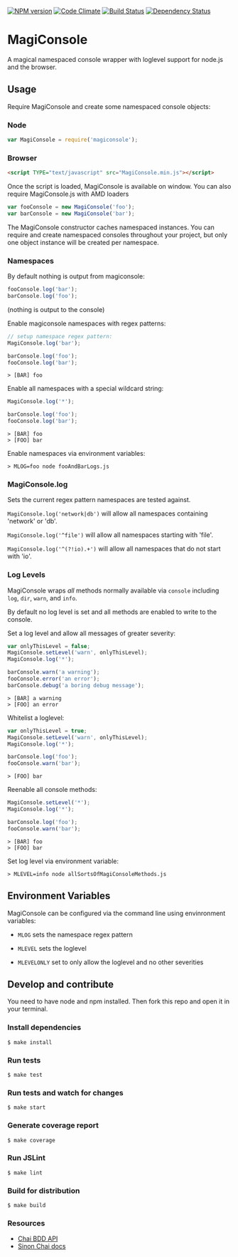 [![NPM version](https://badge.fury.io/js/magiconsole.svg)](http://badge.fury.io/js/magiconsole)
[![Code Climate](https://codeclimate.com/github/octatone/MagiConsole.png)](https://codeclimate.com/github/octatone/MagiConsole)
[![Build Status](https://travis-ci.org/octatone/MagiConsole.svg?branch=master)](https://travis-ci.org/octatone/MagiConsole)
[![Dependency Status](https://david-dm.org/octatone/MagiConsole.png?theme=shields.io)](https://david-dm.org/octatone/MagiConsole)


# MagiConsole

A magical namespaced console wrapper with loglevel support for node.js and the browser.

## Usage

Require MagiConsole and create some namespaced console objects:

### Node
```javascript
var MagiConsole = require('magiconsole');
```

### Browser
```html
<script TYPE="text/javascript" src="MagiConsole.min.js"></script>
```
Once the script is loaded, MagiConsole is available on window.  You can also require MagiConsole.js with AMD loaders

```javascript
var fooConsole = new MagiConsole('foo');
var barConsole = new MagiConsole('bar');
```

The MagiConsole constructor caches namespaced instances.  You can require and create namespaced consoles throughout your project, but only one object instance will be created per namespace.

### Namespaces

By default nothing is output from magiconsole:
```javascript
fooConsole.log('bar');
barConsole.log('foo');
```
(nothing is output to the console)

Enable magiconsole namespaces with regex patterns:
```javascript
// setup namespace regex pattern:
MagiConsole.log('bar');

barConsole.log('foo');
fooConsole.log('bar');
```
```text
> [BAR] foo
```

Enable all namespaces with a special wildcard string:
```javascript
MagiConsole.log('*');

barConsole.log('foo');
fooConsole.log('bar');
```
```text
> [BAR] foo
> [FOO] bar
```

Enable namespaces via environment variables:
```text
> MLOG=foo node fooAndBarLogs.js
```

### MagiConsole.log

Sets the current regex pattern namespaces are tested against.

`MagiConsole.log('network|db')` will allow all namespaces containing 'network' or 'db'.

`MagiConsole.log('^file')` will allow all namespaces starting with 'file'.

`MagiConsole.log('^(?!io).+')` will allow all namespaces that do not start with 'io'.

### Log Levels

MagiConsole wraps *all* methods normally available via `console` including `log`, `dir`, `warn`, and `info`.

By default no log level is set and all methods are enabled to write to the console.

Set a log level and allow all messages of greater severity:
```javascript
var onlyThisLevel = false;
MagiConsole.setLevel('warn', onlyThisLevel);
MagiConsole.log('*');

barConsole.warn('a warning');
fooConsole.error('an error');
barConsole.debug('a boring debug message');
```
```text
> [BAR] a warning
> [FOO] an error
```

Whitelist a loglevel:
```javascript
var onlyThisLevel = true;
MagiConsole.setLevel('warn', onlyThisLevel);
MagiConsole.log('*');

barConsole.log('foo');
fooConsole.warn('bar');
```
```text
> [FOO] bar
```

Reenable all console methods:
```javascript
MagiConsole.setLevel('*');
MagiConsole.log('*');

barConsole.log('foo');
fooConsole.warn('bar');
```
```text
> [BAR] foo
> [FOO] bar
```

Set log level via environment variable:
```text
> MLEVEL=info node allSortsOfMagiConsoleMethods.js
```

## Environment Variables

MagiConsole can be configured via the command line using envinronment variables:

  - `MLOG` sets the namespace regex pattern

  - `MLEVEL` sets the loglevel

  - `MLEVELONLY` set to only allow the loglevel and no other severities

## Develop and contribute

You need to have node and npm installed. Then fork this repo and open it in your terminal.

### Install dependencies

    $ make install

### Run tests

    $ make test

### Run tests and watch for changes

    $ make start

### Generate coverage report

    $ make coverage

### Run JSLint

    $ make lint

### Build for distribution

    $ make build

### Resources
  - [Chai BDD API](http://chaijs.com/api/bdd)
  - [Sinon Chai docs](https://github.com/domenic/sinon-chai)
